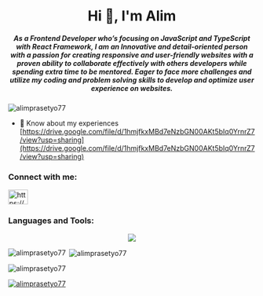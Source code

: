 <h1 align="center">Hi 👋, I'm Alim</h1>
<h5 align="center">As a Frontend Developer who’s focusing on JavaScript and TypeScript with React Framework, I am an Innovative and detail-oriented person with a passion for creating responsive and user-friendly websites with a proven ability to collaborate effectively with others developers while spending extra time to be mentored. Eager to face more challenges and utilize my coding and problem solving skills to develop and optimize user experience on websites.</h5>

<p align="left"> <img src="https://komarev.com/ghpvc/?username=alimprasetyo77&label=Profile%20views&color=0e75b6&style=flat" alt="alimprasetyo77" /> </p>


- 📄 Know about my experiences [https://drive.google.com/file/d/1hmjfkxMBd7eNzbGN00AKt5bIq0YrnrZ7/view?usp=sharing](https://drive.google.com/file/d/1hmjfkxMBd7eNzbGN00AKt5bIq0YrnrZ7/view?usp=sharing)

<h3 align="left">Connect with me:</h3>
<p align="left">
<a href="https://linkedin.com/in/https://www.linkedin.com/in/alim-prasetyo-putra-sinambela-860a5b2b6/" target="blank"><img align="center" src="https://raw.githubusercontent.com/rahuldkjain/github-profile-readme-generator/master/src/images/icons/Social/linked-in-alt.svg" alt="https://www.linkedin.com/in/alim-prasetyo-putra-sinambela-860a5b2b6/" height="30" width="40" /></a>
</p>

<h3 align="left">Languages and Tools:</h3>
<p align="center">
  <a href="https://skillicons.dev">
    <img src="https://skillicons.dev/icons?i=javascript,typescript,html,css,tailwindcss,bootstrap,react,vite,nextjs,figma,git,nodejs,express,mysql,postgresql,mongodb,postman,netlify,vercel" />
  </a>
</p>

<p><img align="left" src="https://github-readme-stats.vercel.app/api/top-langs?username=alimprasetyo77&show_icons=true&locale=en&layout=compact" alt="alimprasetyo77" /></p>

<p>&nbsp;<img align="center" src="https://github-readme-stats.vercel.app/api?username=alimprasetyo77&show_icons=true&locale=en" alt="alimprasetyo77" /></p>

<p><img align="center" src="https://github-readme-streak-stats.herokuapp.com/?user=alimprasetyo77&" alt="alimprasetyo77" /></p>

<p align="left"> <a href="https://github.com/ryo-ma/github-profile-trophy"><img src="https://github-profile-trophy.vercel.app/?username=alimprasetyo77" alt="alimprasetyo77" /></a> </p>
